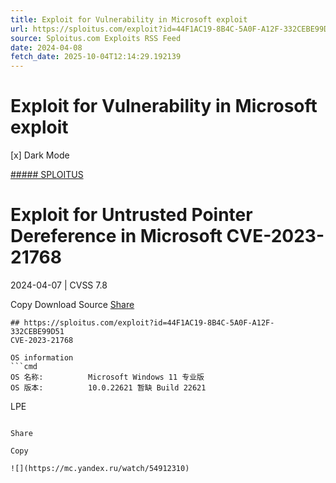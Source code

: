 ```yaml
---
title: Exploit for Vulnerability in Microsoft exploit
url: https://sploitus.com/exploit?id=44F1AC19-8B4C-5A0F-A12F-332CEBE99D51&utm_source=rss&utm_medium=rss
source: Sploitus.com Exploits RSS Feed
date: 2024-04-08
fetch_date: 2025-10-04T12:14:29.192139
---
```


# Exploit for Vulnerability in Microsoft exploit

[x]
Dark Mode

[##### SPLOITUS](/)

# Exploit for Untrusted Pointer Dereference in Microsoft CVE-2023-21768

2024-04-07 | CVSS 7.8

Copy
Download
Source
[Share](#share-url)

```
## https://sploitus.com/exploit?id=44F1AC19-8B4C-5A0F-A12F-332CEBE99D51
CVE-2023-21768

OS information
```cmd
OS 名称:          Microsoft Windows 11 专业版
OS 版本:          10.0.22621 暂缺 Build 22621
```

LPE
```

Share

Copy

![](https://mc.yandex.ru/watch/54912310)